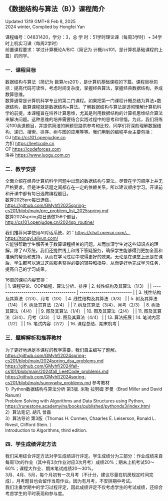 ## 《数据结构与算法（B）》课程简介

Updated 1319 GMT+8 Feb 8, 2025  
2024 winter, Complied by Hongfei Yan

课程编号：04831420，学分：3，总 学 时：51学时理论课（每周3学时）+ 34学时上机实习课（每周2学时）  
前置课程要求：学过计算概论A/B/C（简记为 计概/cs101，是计算机基础课程的上篇）的同学。

### 一．课程目标

数据结构与算法（简记为 数算/cs201），是计算机基础课程的下篇。课程目标包括：提高代码可读性，考虑时间复杂度，掌握经典算法，掌握经典数据结构，养成数算思维。  
数算通常是计算机科学专业的第二门课程。如果把第一门课程计概总结为算法+数据结构，数算课程就是数据结构+算法。了解数据结构与算法是透彻理解计算机科学的前提，本课程旨在培养计算思维，尤其是利用数据结构的计算机思维结合算法来解决问题。这种思维的培养需要结合实践过程中的思考和领悟。为此，我们将练习100余道题目，并提供简洁的解题思路供参考和比较，同学们将深刻理解数据结构、递归、搜索、排序、树与图的应用等等。我们用到的编程平台主要包括：  
OJ http://cs101.openjudge.cn  
力扣 https://leetcode.cn  
CF https://codeforces.com  
洛谷 https://www.luogu.com.cn


### 二．教学安排

全面介绍在经典计算机科学问题中出现的数据结构与算法。尽管在学习顺序上并无严格要求，但是许多话题之间都存在一定的依赖关系，所以建议顺序学习。开课前和开课中都有每日选做编程题目。  
数算2025pre每日选做，  
https://github.com/GMyhf/2025spring-cs201/blob/main/pre_problem_list_2025spring.md  
数算2024spring每日选做156个题目，  
http://cs101.openjudge.cn/2024sp_routine/

我们推荐同学使用AI对话系统，如：https://chat.openai.com/、https://tongyi.aliyun.com/  
它能够帮助学生解答关于数算课程相关的问题，从而加深学生对这些知识点的理解。除了AI系统，我们还提供线上和线下答疑服务，确保学生能够得到更加全面和准确的帮助和支持，从而在学习过程中取得更好的效果。无论是在课堂上还是在课后，学生都可以通过这些服务获得必要的辅导和指导，从而更好地完成学习任务，提高自己的学习成果。

16周的课程内容安排：  
| 1. 课程导论、OOP编程、算法分析、排序    | 2. 线性结构及其算法（1/3） |
| --------------------------------------- | -------------------------- |
| 3. 线性结构及其算法（2/3）、月考（1/3） | 4. 线性结构及其算法（3/3） |
| 5. 树及其算法（1/4）                    | 6. 树及其算法（2/4）       |
| 7. 树及其算法（3/4）、月考（2/3）       | 8. 树及其算法（4/4）       |
| 9. 图及其算法（1/4）                    | 10. 图及其算法（2/4）      |
| 11. 图及其算法（3/4）、月考（3/3）      | 12. 图及其算法（4/4）      |
| 13. 算法拓展                            | 14. 笔试内容（1/2）        |
| 15. 笔试内容（2/2）                     | 16. 课程总结、期末机考     |

### 三．题解解析和推荐教材

为了更好地满足本课程的教学需要，我们自主编写了题解。  
https://github.com/GMyhf/2024spring-cs201/blob/main/2024spring_dsa_problems.md  
https://github.com/GMyhf/2024fall-cs101/blob/main/2024fall_LeetCode_problems.md  
https://github.com/GMyhf/2024spring-cs201/blob/main/sunnywhy_problems.md 
参考教材  
1）Python数据结构与算法分析 第3版. 米勒 拉努姆 罗曼（Brad Miller and David Ranum）  
Problem Solving with Algorithms and Data Structures using Python,   
https://runestone.academy/ns/books/published/pythonds3/index.html  
2）算法笔记. 胡凡 曾磊  
3）算法导论 第3版（Thomas H. Cormen, Chaarles E. Leiserson, Ronald L. Rivest, Clifford Stein. ）  
Introduction to Algorithms, third edition.

### 四．学生成绩评定方法

我们采用综合评定方法对学生成绩进行评定。学生成绩分为三部分：作业成绩来自每周1次的作业（其中有3次作业对应3次月考）成绩20%；期末上机考试50～60%；课程大作业、期末笔试成绩20～30%。  
3月、4月、5月，每个月初有一次月考（不计分，建议尽量在机房规定时间完成），月考题目也会留作当周作业。因为有月考，不安排期中考试。  
我们注重学期中的学习过程评定，因此成绩评定不仅考虑学生的考试成绩，还综合考虑学生的平时表现和参与度。

